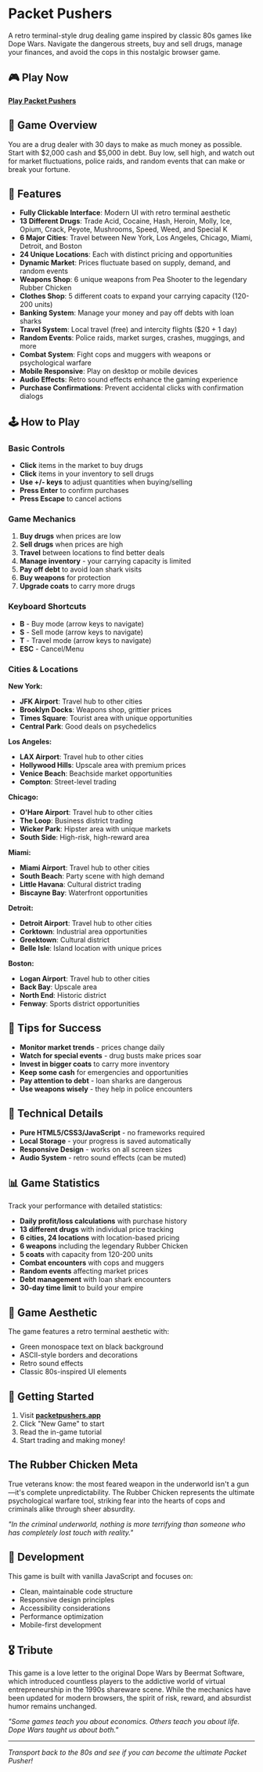 # Packet Pushers

A retro terminal-style drug dealing game inspired by classic 80s games like Dope Wars. Navigate the dangerous streets, buy and sell drugs, manage your finances, and avoid the cops in this nostalgic browser game.

## 🎮 Play Now

**[Play Packet Pushers](https://packetpushers.app)**

## 📖 Game Overview

You are a drug dealer with 30 days to make as much money as possible. Start with $2,000 cash and $5,000 in debt. Buy low, sell high, and watch out for market fluctuations, police raids, and random events that can make or break your fortune.

## 🎯 Features

- **Fully Clickable Interface**: Modern UI with retro terminal aesthetic
- **13 Different Drugs**: Trade Acid, Cocaine, Hash, Heroin, Molly, Ice, Opium, Crack, Peyote, Mushrooms, Speed, Weed, and Special K
- **6 Major Cities**: Travel between New York, Los Angeles, Chicago, Miami, Detroit, and Boston
- **24 Unique Locations**: Each with distinct pricing and opportunities
- **Dynamic Market**: Prices fluctuate based on supply, demand, and random events
- **Weapons Shop**: 6 unique weapons from Pea Shooter to the legendary Rubber Chicken
- **Clothes Shop**: 5 different coats to expand your carrying capacity (120-200 units)
- **Banking System**: Manage your money and pay off debts with loan sharks
- **Travel System**: Local travel (free) and intercity flights ($20 + 1 day)
- **Random Events**: Police raids, market surges, crashes, muggings, and more
- **Combat System**: Fight cops and muggers with weapons or psychological warfare
- **Mobile Responsive**: Play on desktop or mobile devices
- **Audio Effects**: Retro sound effects enhance the gaming experience
- **Purchase Confirmations**: Prevent accidental clicks with confirmation dialogs

## 🕹️ How to Play

### Basic Controls
- **Click** items in the market to buy drugs
- **Click** items in your inventory to sell drugs
- **Use +/- keys** to adjust quantities when buying/selling
- **Press Enter** to confirm purchases
- **Press Escape** to cancel actions

### Game Mechanics
1. **Buy drugs** when prices are low
2. **Sell drugs** when prices are high
3. **Travel** between locations to find better deals
4. **Manage inventory** - your carrying capacity is limited
5. **Pay off debt** to avoid loan shark visits
6. **Buy weapons** for protection
7. **Upgrade coats** to carry more drugs

### Keyboard Shortcuts
- **B** - Buy mode (arrow keys to navigate)
- **S** - Sell mode (arrow keys to navigate)  
- **T** - Travel mode (arrow keys to navigate)
- **ESC** - Cancel/Menu

### Cities & Locations
**New York:**
- **JFK Airport**: Travel hub to other cities
- **Brooklyn Docks**: Weapons shop, grittier prices
- **Times Square**: Tourist area with unique opportunities
- **Central Park**: Good deals on psychedelics

**Los Angeles:**
- **LAX Airport**: Travel hub to other cities
- **Hollywood Hills**: Upscale area with premium prices
- **Venice Beach**: Beachside market opportunities
- **Compton**: Street-level trading

**Chicago:**
- **O'Hare Airport**: Travel hub to other cities
- **The Loop**: Business district trading
- **Wicker Park**: Hipster area with unique markets
- **South Side**: High-risk, high-reward area

**Miami:**
- **Miami Airport**: Travel hub to other cities
- **South Beach**: Party scene with high demand
- **Little Havana**: Cultural district trading
- **Biscayne Bay**: Waterfront opportunities

**Detroit:**
- **Detroit Airport**: Travel hub to other cities
- **Corktown**: Industrial area opportunities
- **Greektown**: Cultural district
- **Belle Isle**: Island location with unique prices

**Boston:**
- **Logan Airport**: Travel hub to other cities
- **Back Bay**: Upscale area
- **North End**: Historic district
- **Fenway**: Sports district opportunities

## 🎲 Tips for Success

- **Monitor market trends** - prices change daily
- **Watch for special events** - drug busts make prices soar
- **Invest in bigger coats** to carry more inventory
- **Keep some cash** for emergencies and opportunities
- **Pay attention to debt** - loan sharks are dangerous
- **Use weapons wisely** - they help in police encounters

## 🔧 Technical Details

- **Pure HTML5/CSS3/JavaScript** - no frameworks required
- **Local Storage** - your progress is saved automatically
- **Responsive Design** - works on all screen sizes
- **Audio System** - retro sound effects (can be muted)

## 📊 Game Statistics

Track your performance with detailed statistics:
- **Daily profit/loss calculations** with purchase history
- **13 different drugs** with individual price tracking
- **6 cities, 24 locations** with location-based pricing
- **6 weapons** including the legendary Rubber Chicken
- **5 coats** with capacity from 120-200 units
- **Combat encounters** with cops and muggers
- **Random events** affecting market prices
- **Debt management** with loan shark encounters
- **30-day time limit** to build your empire

## 🎨 Game Aesthetic

The game features a retro terminal aesthetic with:
- Green monospace text on black background
- ASCII-style borders and decorations
- Retro sound effects
- Classic 80s-inspired UI elements

## 🚀 Getting Started

1. Visit **[packetpushers.app](https://packetpushers.app)**
2. Click "New Game" to start
3. Read the in-game tutorial
4. Start trading and making money!

## The Rubber Chicken Meta

True veterans know: the most feared weapon in the underworld isn't a gun—it's complete unpredictability. The Rubber Chicken represents the ultimate psychological warfare tool, striking fear into the hearts of cops and criminals alike through sheer absurdity.

*"In the criminal underworld, nothing is more terrifying than someone who has completely lost touch with reality."*

## 📝 Development

This game is built with vanilla JavaScript and focuses on:
- Clean, maintainable code structure
- Responsive design principles
- Accessibility considerations
- Performance optimization
- Mobile-first development

## 🎖️ Tribute

This game is a love letter to the original Dope Wars by Beermat Software, which introduced countless players to the addictive world of virtual entrepreneurship in the 1990s shareware scene. While the mechanics have been updated for modern browsers, the spirit of risk, reward, and absurdist humor remains unchanged.

*"Some games teach you about economics. Others teach you about life. Dope Wars taught us about both."*

---

*Transport back to the 80s and see if you can become the ultimate Packet Pusher!*